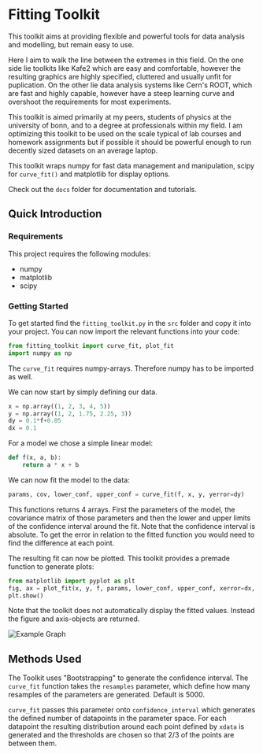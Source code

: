 # Fitting Toolkit
This toolkit aims at providing flexible and powerful tools for data analysis and modelling, but remain easy to use.

Here I aim to walk the line between the extremes in this field. On the one side lie toolkits like Kafe2 which are easy and comfortable, however the resulting graphics are highly specified, cluttered and usually unfit for puplication. On the other lie data analysis systems like Cern's ROOT, which are fast and highly capable, however have a steep learning curve and overshoot the requirements for most experiments.

This toolkit is aimed primarily at my peers, students of physics at the university of bonn, and to a degree at professionals within my field. I am optimizing this toolkit to be used on the scale typical of lab courses and homework assignments but if possible it should be powerful enough to run decently sized datasets on an average laptop.

This toolkit wraps numpy for fast data management and manipulation, scipy for `curve_fit()` and matplotlib for display options.

Check out the `docs` folder for documentation and tutorials.

## Quick Introduction

### Requirements
This project requires the following modules:
- numpy
- matplotlib
- scipy

### Getting Started

To get started find the `fitting_toolkit.py` in the `src` folder and copy it into your project.
You can now import the relevant functions into your code:
```python
from fitting_toolkit import curve_fit, plot_fit 
import numpy as np
```
The `curve_fit` requires numpy-arrays. Therefore numpy has to be imported as well.

We can now start by simply defining our data.
```python
x = np.array((1, 2, 3, 4, 5))
y = np.array((1, 2, 1.75, 2.25, 3))
dy = 0.1*f+0.05
dx = 0.1
```
For a model we chose a simple linear model:
```python
def f(x, a, b):
    return a * x + b
```
We can now fit the model to the data:
```python
params, cov, lower_conf, upper_conf = curve_fit(f, x, y, yerror=dy)
```
This functions returns 4 arrays. First the parameters of the model, the covariance matrix of those parameters and then the lower and upper limits of the confidence interval around the fit. Note that the confidence interval is absolute. To get the error in relation to the fitted function you would need to find the difference at each point.

The resulting fit can now be plotted. This toolkit provides a premade function to generate plots:
```python
from matplotlib import pyplot as plt
fig, ax = plot_fit(x, y, f, params, lower_conf, upper_conf, xerror=dx, yerror=dy)
plt.show()
```
Note that the toolkit does not automatically display the fitted values. Instead the figure and axis-objects are returned.

![Example Graph](./docs/img/example_fit.png)

## Methods Used
The Toolkit uses "Bootstrapping" to generate the confidence interval. The `curve_fit` function takes the `resamples` parameter, which define how many resamples of the parameters are generated. Default is 5000.

`curve_fit` passes this parameter onto `confidence_interval` which generates the defined number of datapoints in the parameter space. For each datapoint the resulting distribution around each point defined by `xdata` is generated and the thresholds are chosen so that 2/3 of the points are between them.